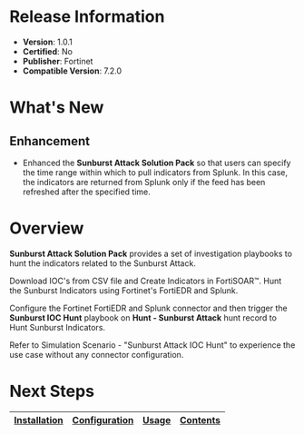 # Release Information

- **Version**: 1.0.1
- **Certified**: No
- **Publisher**: Fortinet
- **Compatible Version**: 7.2.0

# What's New

## Enhancement

* Enhanced the **Sunburst Attack Solution Pack** so that users can specify the time range within which to pull indicators from Splunk. In this case, the indicators are returned from Splunk only if the feed has been refreshed after the specified time.

# Overview

**Sunburst Attack Solution Pack** provides a set of investigation playbooks to hunt the indicators related to the Sunburst Attack.

Download IOC's from CSV file and Create Indicators in FortiSOAR™. Hunt the Sunburst Indicators using Fortinet's FortiEDR and Splunk.

Configure the Fortinet FortiEDR and Splunk connector and then trigger the **Sunburst IOC Hunt** playbook on **Hunt - Sunburst Attack** hunt record to Hunt Sunburst Indicators.

Refer to Simulation Scenario - "Sunburst Attack IOC Hunt" to experience the use case without any connector configuration.

# Next Steps

| [Installation](https://github.com/fortinet-fortisoar/solution-pack-sunburst-attack/blob/develop/docs/setup.md#installation) | [Configuration](https://github.com/fortinet-fortisoar/solution-pack-sunburst-attack/blob/develop/docs/setup.md#configuration) | [Usage](https://github.com/fortinet-fortisoar/solution-pack-sunburst-attack/blob/develop/docs/usage.md) | [Contents](https://github.com/fortinet-fortisoar/solution-pack-sunburst-attack/blob/develop/docs/contents.md) |
|--------------------------------------------|----------------------------------------------|------------------------|------------------------------|
